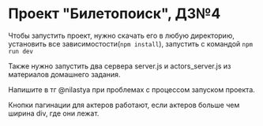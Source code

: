 # Проект "Билетопоиск", ДЗ№4

Чтобы запустить проект, нужно скачать его в любую директорию, установить все зависимостости(`npm install`), запустить с командой
`npm run dev`

Также нужно запустить два сервера server.js и actors_server.js из материалов домашнего задания.

Напишите в тг @nilastya при проблемах с процессом запуском проекта.


Кнопки пагинации для актеров работают, если актеров больше чем ширина div, где они лежат.